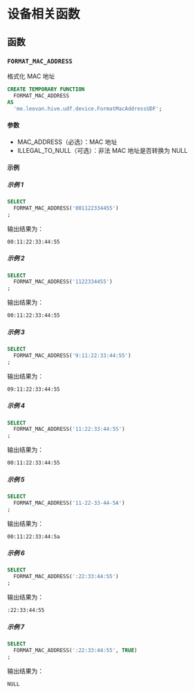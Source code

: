 # 设备相关函数

## 函数

### `FORMAT_MAC_ADDRESS`

格式化 MAC 地址

```sql
CREATE TEMPORARY FUNCTION
  FORMAT_MAC_ADDRESS
AS
  'me.leovan.hive.udf.device.FormatMacAddressUDF';
```

#### 参数

- MAC_ADDRESS（必选）：MAC 地址
- ILLEGAL_TO_NULL（可选）：非法 MAC 地址是否转换为 NULL

#### 示例

##### 示例 1

```sql
SELECT
  FORMAT_MAC_ADDRESS('001122334455')
;
```

输出结果为：

```txt
00:11:22:33:44:55
```

##### 示例 2

```sql
SELECT
  FORMAT_MAC_ADDRESS('1122334455')
;
```

输出结果为：

```txt
00:11:22:33:44:55
```

##### 示例 3

```sql
SELECT
  FORMAT_MAC_ADDRESS('9:11:22:33:44:55')
;
```

输出结果为：

```txt
09:11:22:33:44:55
```

##### 示例 4

```sql
SELECT
  FORMAT_MAC_ADDRESS('11:22:33:44:55')
;
```

输出结果为：

```txt
00:11:22:33:44:55
```

##### 示例 5

```sql
SELECT
  FORMAT_MAC_ADDRESS('11-22-33-44-5A')
;
```

输出结果为：

```txt
00:11:22:33:44:5a
```

##### 示例 6

```sql
SELECT
  FORMAT_MAC_ADDRESS(':22:33:44:55')
;
```

输出结果为：

```txt
:22:33:44:55
```

##### 示例 7

```sql
SELECT
  FORMAT_MAC_ADDRESS(':22:33:44:55', TRUE)
;
```

输出结果为：

```txt
NULL
```
